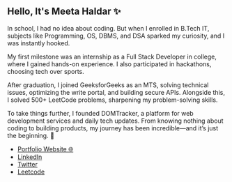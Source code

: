 
## Hello, It's Meeta Haldar ✨

In school, I had no idea about coding. But when I enrolled in B.Tech IT, subjects like Programming, OS, DBMS, and DSA sparked my curiosity, and I was instantly hooked.

My first milestone was an internship as a Full Stack Developer in college, where I gained hands-on experience. I also participated in hackathons, choosing tech over sports.

After graduation, I joined GeeksforGeeks as an MTS, solving technical issues, optimizing the write portal, and building secure APIs. Alongside this, I solved 500+ LeetCode problems, sharpening my problem-solving skills.

To take things further, I founded DOMTracker, a platform for web development services and daily tech updates. From knowing nothing about coding to building products, my journey has been incredible—and it’s just the beginning. 🚀

- [Portfolio Website 🌐](https://meeta.dns.army/)  
- [LinkedIn](https://www.linkedin.com/in/meetahaldar/)  
- [Twitter](https://twitter.com/Meeta_boss)  
- [Leetcode](https://leetcode.com/MeetaHaldar/)



